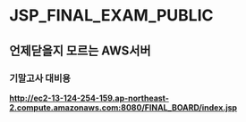 # JSP_FINAL_EXAM_PUBLIC

## 언제닫을지 모르는 AWS서버 ## 
### 기말고사 대비용 ###
**http://ec2-13-124-254-159.ap-northeast-2.compute.amazonaws.com:8080/FINAL_BOARD/index.jsp**
